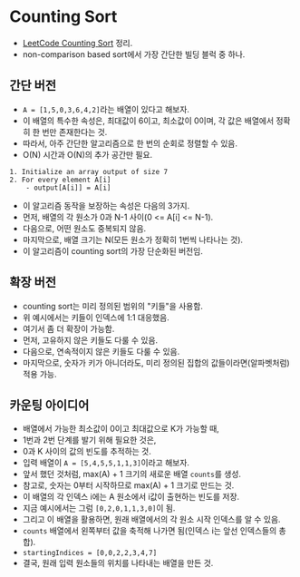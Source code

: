 # Counting Sort

- [LeetCode Counting Sort](https://leetcode.com/explore/learn/card/sorting/695/non-comparison-based-sorts/4437/) 정리.
- non-comparison based sort에서 가장 간단한 빌딩 블럭 중 하나.

## 간단 버전

- `A = [1,5,0,3,6,4,2]`라는 배열이 있다고 해보자.
- 이 배열의 특수한 속성은, 최대값이 6이고, 최소값이 0이며, 각 값은 배열에서 정확히 한 번만 존재한다는 것.
- 따라서, 아주 간단한 알고리즘으로 한 번의 순회로 정렬할 수 있음.
- O(N) 시간과 O(N)의 추가 공간만 필요.

```
1. Initialize an array output of size 7
2. For every element A[i]
    - output[A[i]] = A[i]
```

- 이 알고리즘 동작을 보장하는 속성은 다음의 3가지.
- 먼저, 배열의 각 원소가 0과 N-1 사이(0 <= A[i] <= N-1).
- 다음으로, 어떤 원소도 중복되지 않음.
- 마지막으로, 배열 크기는 N(모든 원소가 정확히 1번씩 나타나는 것).
- 이 알고리즘이 counting sort의 가장 단순화된 버전임.

## 확장 버전

- counting sort는 미리 정의된 범위의 "키들"을 사용함.
- 위 예시에서는 키들이 인덱스에 1:1 대응했음.
- 여기서 좀 더 확장이 가능함.
- 먼저, 고유하지 않은 키들도 다룰 수 있음.
- 다음으로, 연속적이지 않은 키들도 다룰 수 있음.
- 마지막으로, 숫자가 키가 아니더라도, 미리 정의된 집합의 값들이라면(알파벳처럼) 적용 가능.

## 카운팅 아이디어

- 배열에서 가능한 최소값이 0이고 최대값으로 K가 가능할 때,
- 1번과 2번 단계를 발기 위해 필요한 것은,
- 0과 K 사이의 값의 빈도를 추적하는 것.
- 입력 배열이 `A = [5,4,5,5,1,1,3]`이라고 해보자.
- 앞서 했던 것처럼, max(A) + 1 크기의 새로운 배열 `counts`를 생성.
- 참고로, 숫자는 0부터 시작하므로 max(A) + 1 크기로 만드는 것.
- 이 배열의 각 인덱스 i에는 A 원소에서 i값이 출현하는 빈도를 저장.
- 지금 예시에서는 그럼 `[0,2,0,1,1,3,0]`이 됨.
- 그리고 이 배열을 활용하면, 원래 배열에서의 각 원소 시작 인덱스를 알 수 있음.
- `counts` 배열에서 왼쪽부터 값을 축적해 나가면 됨(인덱스 i는 앞선 인덱스들의 총합).
- `startingIndices = [0,0,2,2,3,4,7]`
- 결국, 원래 입력 원소들의 위치를 나타내는 배열을 만든 것.
